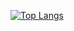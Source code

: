 [![Top Langs](https://github-readme-stats.vercel.app/api/top-langs/?username=2-chanhee&layout=compact&exclude_repo=2-chanhee/algorithm,2-chanhee/language-framework^&hide=html,ejs.Java,python)](https://github.com/anuraghazra/github-readme-stats)
